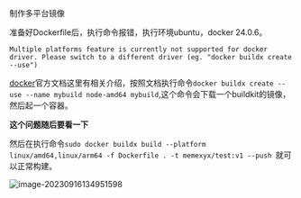 制作多平台镜像

准备好Dockerfile后，执行命令报错，执行环境ubuntu，docker 24.0.6。

```
Multiple platforms feature is currently not supported for docker driver. Please switch to a different driver (eg. "docker buildx create --use")
```

[docker](https://docs.docker.com/build/building/multi-platform/)官方文档这里有相关介绍，按照文档执行命令`docker buildx create --use --name mybuild node-amd64 mybuild`,这个命令会下载一个buildkit的镜像，然后起一个容器。

**这个问题随后要看一下**

然后在执行命令`sudo docker buildx build --platform linux/amd64,linux/arm64 -f Dockerfile . -t memexyx/test:v1 --push `就可以正常构建。

![image-20230916134951598](https://cdn.jsdelivr.net/gh/Cleveryuxi/ImageBed/image/202309161352987.png)